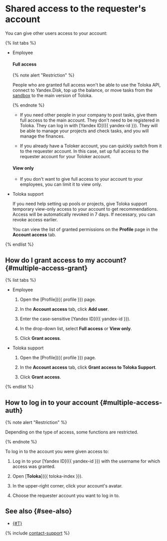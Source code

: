 # Shared access to the requester's account

You can give other users access to your account:

{% list tabs %}

- Employee

  #### Full access

  {% note alert "Restriction" %}

  People who are granted full access won't be able to use the Toloka API, connect to Yandex.Disk, top up the balance, or move tasks from the [sandbox](../../glossary.md#sandbox) to the main version of Toloka.

  {% endnote %}

  - If you need other people in your company to post tasks, give them full access to the main account. They don't need to be registered in Toloka. They can log in with [Yandex ID]({{ yandex-id }}). They will be able to manage your projects and check tasks, and you will manage the finances.

  - If you already have a Toloker account, you can quickly switch from it to the requester account. In this case, set up full access to the requester account for your Toloker account.

  #### View only

  - If you don't want to give full access to your account to your employees, you can limit it to view only.

- Toloka support

  If you need help setting up pools or projects, give Toloka support temporary view-only access to your account to get recommendations. Access will be automatically revoked in 7 days. If necessary, you can revoke access earlier.

  You can view the list of granted permissions on the **Profile** page in the **Account access** tab.

{% endlist %}

## How do I grant access to my account? {#multiple-access-grant}

{% list tabs %}

- Employee

  1. Open the [Profile]({{ profile }}) page.

  1. In the **Account access** tab, click **Add user**.

  1. Enter the case-sensitive [Yandex ID]({{ yandex-id }}).

  1. In the drop-down list, select **Full access** or **View only**.

  1. Click **Grant access**.

- Toloka support

  1. Open the [Profile]({{ profile }}) page.

  1. In the **Account access** tab, click **Grant access to Toloka Support**.

  1. Click **Grant access**.

{% endlist %}

## How to log in to your account {#multiple-access-auth}

{% note alert "Restriction" %}

Depending on the type of access, some functions are restricted.

{% endnote %}

To log in to the account you were given access to:

1. Log in to your [Yandex ID]({{ yandex-id }}) with the username for which access was granted.

1. Open [**Toloka**]({{ toloka-index }}).

1. In the upper-right corner, click your account's avatar.

1. Choose the requester account you want to log in to.

## See also {#see-also}

- [{#T}](access.md)

{% include [contact-support](../_includes/contact-support.md) %}